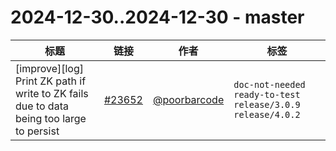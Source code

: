 # 2024-12-30..2024-12-30 - master
| 标题 | 链接 | 作者 | 标签 |
| - | :--: | :--: | - |
| [improve][log] Print ZK path if write to ZK fails due to data being too large to persist | [#23652](https://github.com/apache/pulsar/pull/23652) | [@poorbarcode](https://github.com/poorbarcode) | `doc-not-needed` `ready-to-test` `release/3.0.9` `release/4.0.2`  | 
